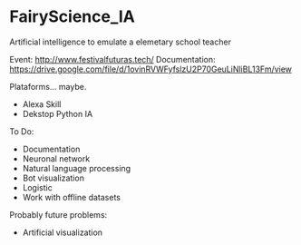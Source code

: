 # FairyScience_IA
Artificial intelligence to emulate a elemetary school teacher

Event: http://www.festivalfuturas.tech/
Documentation: https://drive.google.com/file/d/1ovinRVWFyfslzU2P70GeuLiNliBL13Fm/view

Plataforms... maybe.
- Alexa Skill
- Dekstop Python IA 

To Do:
- Documentation
- Neuronal network
- Natural language processing
- Bot visualization
- Logistic
- Work with offline datasets  

Probably future problems:
- Artificial visualization
